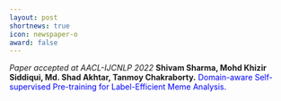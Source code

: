 ```yaml
---
layout: post
shortnews: true
icon: newspaper-o
award: false
---
```


<i>Paper accepted at AACL-IJCNLP 2022</i> <b>Shivam Sharma, Mohd Khizir Siddiqui, Md. Shad Akhtar, Tanmoy Chakraborty.</b> <font color="blue"> Domain-aware Self-supervised Pre-training for Label-Efficient Meme Analysis.</font>